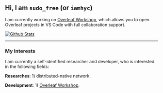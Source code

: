 
## Hi, I am `sudo_free` (or `iamhyc`)

I am currently working on [Overleaf Workshop](https://github.com/iamhyc/Overleaf-Workshop/), which allows you to open Overleaf projects in VS Code with full collaboration support. 

[![Github Stats](https://github-readme-stats.vercel.app/api?username=iamhyc&bg_color=0D1117&text_color=FFFFFF&count_private=true&show_icons=true&hide_border=true)](https://github.com/iamhyc)

----

### My Interests

I am currently a self-identified researcher and developer, who is interested in the following fields:

**Researches**: 1) distributed-native network.

**Development**: 1) [Overleaf Workshop](https://github.com/iamhyc/Overleaf-Workshop).
